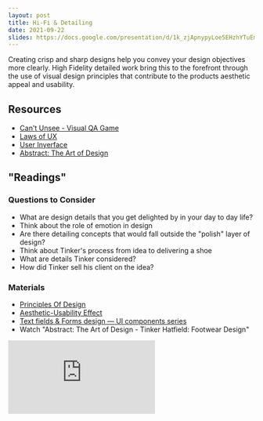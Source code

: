 ```yaml
---
layout: post
title: Hi-Fi & Detailing
date: 2021-09-22
slides: https://docs.google.com/presentation/d/1k_zjApnypyLoe5EHzhYTuEm7Gu2F4i9Rw3zvOgr4D0c/edit?usp=sharing
---
```


Creating crisp and sharp designs help you convey your design objectives more clearly. High Fidelity detailed work bring this to the forefront through the use of visual design principles that contribute to the products aesthetic appeal and usability.

## Resources
* [Can't Unsee - Visual QA Game](https://cantunsee.space)
* [Laws of UX](https://lawsofux.com)
* [User Inyerface](https://userinyerface.com)
* [Abstract: The Art of Design](https://www.youtube.com/playlist?list=PLgn4viMGbbmAHCAzfnvXwpEEvV-TTKhqJ)

## "Readings"

### Questions to Consider

* What are design details that you get delighted by in your day to day life?
* Think about the role of emotion in design
* Are there detailing concepts that would fall outside the "polish" layer of design?
* Think about Tinker's process from idea to delivering a shoe
* What are details Tinker considered?
* How did Tinker sell his client on the idea?

### Materials

* [Principles Of Design](https://www.toptal.com/designers/ui/principles-of-design)
* [Aesthetic-Usability Effect](https://lawsofux.com/aesthetic-usability-effect/)
* [Text fields & Forms design — UI components series](https://uxdesign.cc/text-fields-forms-design-ui-components-series-2b32b2beebd0)
* Watch "Abstract: The Art of Design - Tinker Hatfield: Footwear Design"
<iframe class="video-embed" src="https://www.youtube.com/embed/kaSvGVhtszo" title="YouTube video player" frameborder="0" allow="accelerometer; autoplay; clipboard-write; encrypted-media; gyroscope; picture-in-picture" allowfullscreen></iframe>
